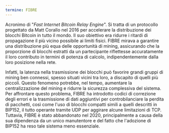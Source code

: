 ```yaml
---
termine: FIBRE
---
```


Acronimo di "*Fast Internet Bitcoin Relay Engine*". Si tratta di un protocollo progettato da Matt Corallo nel 2016 per accelerare la distribuzione dei blocchi Bitcoin in tutto il mondo. Il suo obiettivo era ridurre i ritardi di propagazione il più vicino possibile ai limiti fisici. FIBRE mirava a garantire una distribuzione più equa delle opportunità di mining, assicurando che la proporzione di blocchi estratti da un partecipante riflettesse accuratamente il loro contributo in termini di potenza di calcolo, indipendentemente dalla loro posizione nella rete.

Infatti, la latenza nella trasmissione dei blocchi può favorire grandi gruppi di mining ben connessi, spesso situati vicini tra loro, a discapito di quelli più piccoli. Questo fenomeno potrebbe, nel tempo, aumentare la centralizzazione del mining e ridurre la sicurezza complessiva del sistema. Per affrontare questo problema, FIBRE ha introdotto codici di correzione degli errori e la trasmissione di dati aggiuntivi per controbilanciare la perdita di pacchetti, così come l'uso di blocchi compatti simili a quelli descritti in BIP152, il tutto operante tramite UDP per aggirare alcune limitazioni di TCP. Tuttavia, FIBRE è stato abbandonato nel 2020, principalmente a causa della sua dipendenza da un unico manutentore e del fatto che l'adozione di BIP152 ha reso tale sistema meno essenziale.